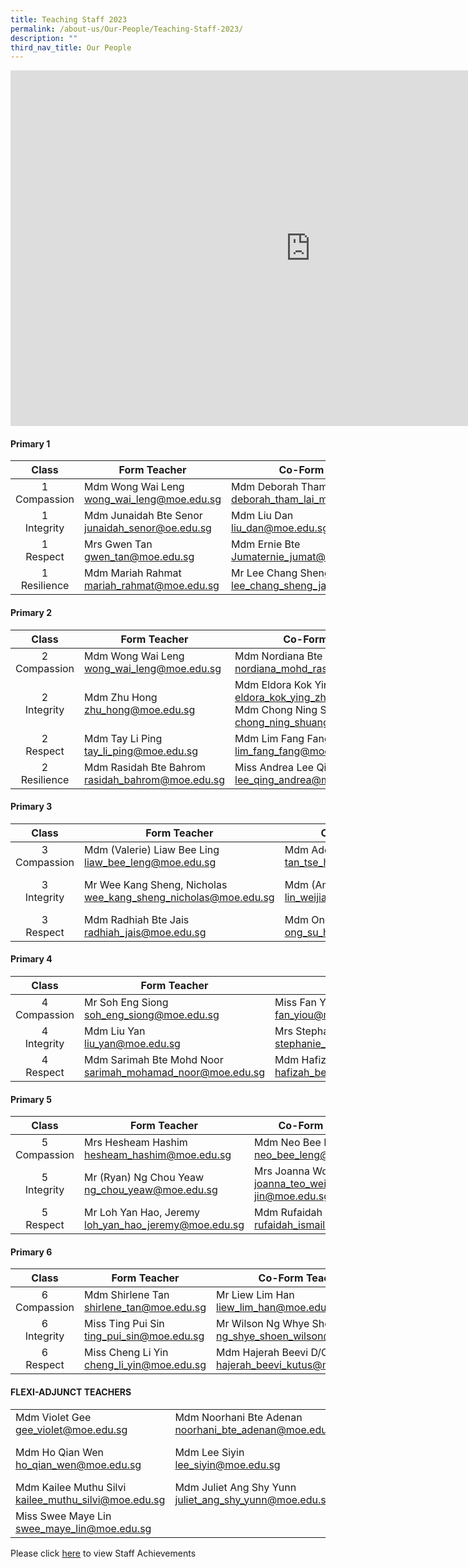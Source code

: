 ```yaml
---
title: Teaching Staff 2023
permalink: /about-us/Our-People/Teaching-Staff-2023/
description: ""
third_nav_title: Our People
---
```

<iframe allowfullscreen="true" height="569" width="960" frameborder="0" src="https://docs.google.com/presentation/d/e/2PACX-1vRWp0S1jsK3BE-OXvwOAUd_44LqfQZ8DVU8gCJoAhUwdqZ5yyJKF4Gh4CipF6I20wjIPzo8GiFQSkgF/embed?start=false&amp;loop=false&amp;delayms=3000"></iframe>

#### **Primary 1**

|Class|Form Teacher|Co-Form Teacher| Co-Form Teacher|
|:--:|--|--|--|
|1 <br>Compassion| Mdm Wong Wai Leng <br> wong_wai_leng@moe.edu.sg | Mdm Deborah Tham Lai Mei<br>deborah_tham_lai_mei@moe.edu.sg|Mdm Chia Lee Eng<br>chia_lee_eng@moe.edu.sg|
|1<br>Integrity| Mdm Junaidah Bte Senor<br>junaidah_senor@oe.edu.sg   | Mdm Liu Dan<br>liu_dan@moe.edu.sg | Mdm Alicia Ngo Phew Ling<br> alicia_ngo_phew_ling@moe.edu.sg |
|1<br>Respect|Mrs Gwen Tan<br>gwen_tan@moe.edu.sg | Mdm Ernie Bte<br> Jumaternie_jumat@moe.edu.sg|Mr Richard S/O Arokiasamy<br>richard_arokiasamy@moe.edu.sg|
|1<br>Resilience |  Mdm Mariah Rahmat<br>mariah_rahmat@moe.edu.sg| Mr Lee Chang Sheng, Jansen<br>lee_chang_sheng_jansen@moe.edu.sg | Mdm Ong Su Hui<br> ong_su_hui@moe.edu.sg|

#### **Primary 2**

|Class|Form Teacher|Co-Form Teacher| Co-Form Teacher|
|:--:|--|--|--|
|2<br>Compassion| Mdm Wong Wai Leng<br>wong_wai_leng@moe.edu.sg|Mdm Nordiana Bte Md Rashid<br>nordiana_mohd_rashid@moe.edu.sg|Miss Lim Hui Khooh<br>lim_hui_khooh@moe.edu.sg |
|2<br>Integrity| Mdm Zhu Hong zhu_hong@moe.edu.sg | Mdm Eldora Kok Ying Zhi<br>eldora_kok_ying_zhi@moe.edu.sg Mdm Chong Ning Shuang, Lynn<br>chong_ning_shuang_lynn@moe.edu.sg | Mdm Lena Chua Siao Yen<br>lena_chua_siao_yen@moe.edu.sg|
|2<br>Respect| Mdm Tay Li Ping<br>tay_li_ping@moe.edu.sg|Mdm Lim Fang Fang<br>lim_fang_fang@moe.edu.sg| Mdm Sri Rahayu Bte Mohd Amin<br>sri_rahayu_mohamed_amin@moe.edu.sg|
|2<br>Resilience| Mdm Rasidah Bte Bahrom<br>rasidah_bahrom@moe.edu.sg | Miss Andrea Lee Qing<br>lee_qing_andrea@moe.edu.sg| Mdm Deborah Tham Lai Mei <br>deborah_tham_lai_mei@moe.edu.sg|

#### **Primary 3**

|Class|Form Teacher|Co-Form Teacher| Co-Form Teacher|
|:--:|--|--|--|
|3<br>Compassion|Mdm (Valerie) Liaw Bee Ling<br>liaw_bee_leng@moe.edu.sg| Mdm Adelene Tan Tse Hui<br>tan_tse_hui_adelene@moe.edu.sg |  |
|3<br>Integrity|Mr Wee Kang Sheng, Nicholas<br>wee_kang_sheng_nicholas@moe.edu.sg | Mdm (Amanda) Lin Weijia <br>lin_weijia@moe.edu.sg |Mdm Raja Nur Rasyidah Bte<br>Raja Kamarul Bahrin <br>raja_nur_rasyidah_raja_kamarul_bahrin@moe.edu.sg |
|3<br>Respect|Mdm Radhiah Bte Jais<br>radhiah_jais@moe.edu.sg |Mdm Ong Su Hui<br>ong_su_hui@moe.edu.sg| Mdm Saraswathi D/O Valiappan <br>saraswathi_valliappan@moe.edu.sg  |

#### **Primary 4**

|Class|Form Teacher|Co-Form Teacher| Co-Form Teacher|
|:--:|--|--|--|
|4<br>Compassion|Mr Soh Eng Siong<br>soh_eng_siong@moe.edu.sg | Miss Fan Yiou<br>fan_yiou@moe.edu.sg| Miss Loh Jun Qin loh_jun_qin@moe.edu.sg|
|4<br>Integrity| Mdm Liu Yan <br>liu_yan@moe.edu.sg| Mrs Stephanie Thoo<br>stephanie_thoo@moe.edu.sg | Mr Mohamad Fazlee Bin Sabari<br>mohamad_fazlee_sabari@moe.edu.sg |
|4<br>Respect| Mdm Sarimah Bte Mohd Noor <br>sarimah_mohamad_noor@moe.edu.sg | Mdm Hafizah Beevi Binti Abdul Basit <br>hafizah_beevi_abdul_Basit@moe.edu.sg | Mdm Yak Hui Hwa (Seetoh) <br>yak_hui_hwa@moe.edu.sg|

#### **Primary 5**

|Class|Form Teacher|Co-Form Teacher| Co-Form Teacher|
|:--:|--|--|--|
|5<br>Compassion|Mrs Hesheam Hashim<br>hesheam_hashim@moe.edu.sg| Mdm Neo Bee Leng<br>neo_bee_leng@moe.edu.sg| Mdm Noorasmaedah Ahmad <br>noorasmaedah_ahmad@moe.edu.sg|
|5<br>Integrity|Mr (Ryan) Ng Chou Yeaw<br>ng_chou_yeaw@moe.edu.sg        | Mrs Joanna Wong<br>joanna_teo_wei-jin@moe.edu.sg| Miss Azzulin Bte Aripin<br>azzulin_aripin@moe.edu.sg|
|5<br>Respect|Mr Loh Yan Hao, Jeremy<br>loh_yan_hao_jeremy@moe.edu.sg | Mdm Rufaidah Bte Ismail<br>rufaidah_ismail@moe.edu.sg | Mdm Yong Chin<br>yong_chin@moe.edu.sg|

#### **Primary 6**

|Class|Form Teacher|Co-Form Teacher| Co-Form Teacher|
|:--:|--|--|--|
|6<br>Compassion|Mdm Shirlene Tan<br>shirlene_tan@moe.edu.sg   | Mr Liew Lim Han<br>liew_lim_han@moe.edu.sg| Mdm Nur Fazalina Bte Hussin<br>nur_fazalina_hussin@moe.edu.sg |
|6<br>Integrity|Miss Ting Pui Sin<br>ting_pui_sin@moe.edu.sg  |Mr Wilson Ng Whye Shoen<br>ng_shye_shoen_wilson@moe.edu.sg|Mdm (Angie) Ng Pai Chen<br>ng_pai_chen@moe.edu.sg|
|6<br>Respect|Miss Cheng Li Yin<br>cheng_li_yin@moe.edu.sg | Mdm Hajerah Beevi D/O Kutus<br>hajerah_beevi_kutus@moe.edu.sg | Mdm Lim Chai Lay           <br>lim_chai_lay@moe.edu.sg        |

#### **FLEXI-ADJUNCT TEACHERS**

| | | | |
|--|--|--|--|
| Mdm Violet Gee<br>gee_violet@moe.edu.sg | Mdm Noorhani Bte Adenan<br>noorhani_bte_adenan@moe.edu.sg | Mdm Nazli Binti Mat Ali<br>nazli_mat_ali@moe.edu.sg    |
| Mdm Ho Qian Wen<br>ho_qian_wen@moe.edu.sg| Mdm Lee Siyin <br>lee_siyin@moe.edu.sg| Mdm Ong Wee Fern (Jermaine)<br>ong_wee_fern@moe.edu.sg |
|Mdm Kailee Muthu Silvi<br>kailee_muthu_silvi@moe.edu.sg | Mdm Juliet Ang Shy Yunn<br>juliet_ang_shy_yunn@moe.edu.sg | Mdm Tan Ai Fang<br>tan_ai_fang@moe.edu.sg|
|Miss Swee Maye Lin swee_maye_lin@moe.edu.sg| | |






Please click [here](/Staff-Achievements/) to view Staff Achievements